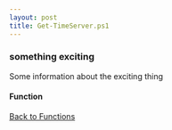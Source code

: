 ```yaml
---
layout: post
title: Get-TimeServer.ps1
---
```


### something exciting

Some information about the exciting thing

#### Function

<script async src="https://gist-it.appspot.com/github.com/BanterBoy/scripts-blog/blob/master/PowerShell/functions/time/Get-TimeServer.ps1" crossorigin="anonymous"></script>

<a href="/menu/_pages/functions.html">Back to Functions</a>
